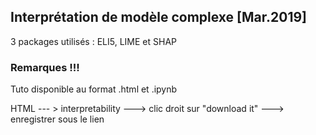 ## Interprétation de modèle complexe [Mar.2019]

3 packages utilisés : ELI5, LIME et SHAP

### Remarques !!! 

Tuto disponible au format .html et .ipynb

HTML --- > interpretability ---> clic droit sur "download it" ---> enregistrer sous le lien

